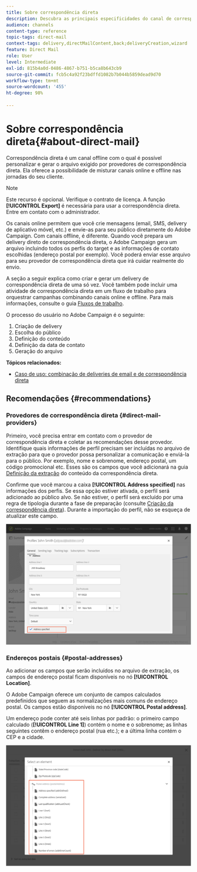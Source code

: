 ```yaml
---
title: Sobre correspondência direta
description: Descubra as principais especificidades do canal de correspondência direta no Adobe Campaign.
audience: channels
content-type: reference
topic-tags: direct-mail
context-tags: delivery,directMailContent,back;deliveryCreation,wizard
feature: Direct Mail
role: User
level: Intermediate
exl-id: 815b4a0d-0486-4867-b751-b5ca8b643cb9
source-git-commit: fcb5c4a92f23bdffd1082b7b044b5859dead9d70
workflow-type: tm+mt
source-wordcount: '455'
ht-degree: 98%

---
```


# Sobre correspondência direta{#about-direct-mail}

Correspondência direta é um canal offline com o qual é possível personalizar e gerar o arquivo exigido por provedores de correspondência direta. Ela oferece a possibilidade de misturar canais online e offline nas jornadas do seu cliente.

>[!NOTE]
>
>Este recurso é opcional. Verifique o contrato de licença. A função **[!UICONTROL Export]** é necessária para usar a correspondência direta. Entre em contato com o administrador.

Os canais online permitem que você crie mensagens (email, SMS, delivery de aplicativo móvel, etc.) e envie-as para seu público diretamente do Adobe Campaign. Com canais offline, é diferente. Quando você prepara um delivery direto de correspondência direta, o Adobe Campaign gera um arquivo incluindo todos os perfis do target e as informações de contato escolhidas (endereço postal por exemplo). Você poderá enviar esse arquivo para seu provedor de correspondência direta que irá cuidar realmente do envio.

A seção a seguir explica como criar e gerar um delivery de correspondência direta de uma só vez. Você também pode incluir uma atividade de correspondência direta em um fluxo de trabalho para orquestrar campanhas combinando canais online e offline. Para mais informações, consulte o guia [Fluxos de trabalho](../../automating/using/get-started-workflows.md).

O processo do usuário no Adobe Campaign é o seguinte:

1. Criação de delivery
1. Escolha do público
1. Definição do conteúdo
1. Definição da data de contato
1. Geração do arquivo

**Tópicos relacionados:**

* [Caso de uso: combinação de deliveries de email e de correspondência direta](../../automating/using/coupling-email-direct-mail.md)

## Recomendações {#recommendations}

### Provedores de correspondência direta {#direct-mail-providers}

Primeiro, você precisa entrar em contato com o provedor de correspondência direta e coletar as recomendações desse provedor. Identifique quais informações de perfil precisam ser incluídas no arquivo de extração para que o provedor possa personalizar a comunicação e enviá-la para o público. Por exemplo, nome e sobrenome, endereço postal, um código promocional etc. Esses são os campos que você adicionará na guia [Definição da extração](../../channels/using/defining-the-direct-mail-content.md#defining-the-extraction) do conteúdo da correspondência direta.

Confirme que você marcou a caixa **[!UICONTROL Address specified]** nas informações dos perfis. Se essa opção estiver ativada, o perfil será adicionado ao público alvo. Se não estiver, o perfil será excluído por uma regra de tipologia durante a fase de preparação (consulte [Criação da correspondência direta](../../channels/using/creating-the-direct-mail.md)). Durante a importação do perfil, não se esqueça de atualizar este campo.

![](assets/direct_mail_22.png)

### Endereços postais {#postal-addresses}

Ao adicionar os campos que serão incluídos no arquivo de extração, os campos de endereço postal ficam disponíveis no nó **[!UICONTROL Location]**.

O Adobe Campaign oferece um conjunto de campos calculados predefinidos que seguem as normalizações mais comuns de endereço postal. Os campos estão disponíveis no nó **[!UICONTROL Postal address]**.

Um endereço pode conter até seis linhas por padrão: o primeiro campo calculado (**[!UICONTROL Line 1]**) contém o nome e o sobrenome; as linhas seguintes contêm o endereço postal (rua etc.); e a última linha contém o CEP e a cidade.

![](assets/direct_mail_23.png)
